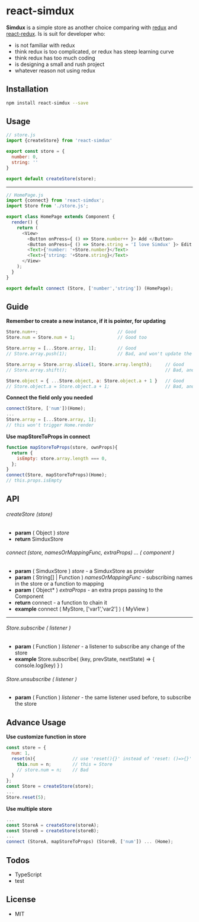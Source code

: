 # react-simdux

**Simdux** is a simple store as another choice comparing with [redux](https://github.com/reactjs/redux) and [react-redux](https://github.com/reactjs/react-redux). 
Is is suit for developer who:
  - is not familiar with redux
  - think redux is too complicated, or redux has steep learning curve 
  - think redux has too much coding
  - is designing a small and rush project
  - whatever reason not using redux

Installation
----
```sh
npm install react-simdux --save
```

Usage
----
```javascript
// store.js
import {createStore} from 'react-simdux'

export const store = {
  number: 0,
  string: ''
}

export default createStore(store);
```
---
```javascript
// HomePage.js
import {connect} from 'react-simdux';
import Store from './store.js';

export class HomePage extends Component {
  render() {
    return (
      <View>
        <Button onPress={ () => Store.number++ }> Add </Button>
        <Button onPress={ () => Store.string = 'I love Simdux' }> Edit </Button>
        <Text>{'number: '+Store.number}</Text>
        <Text>{'string: '+Store.string}</Text>
      </View>
    );
  }
}

export default connect (Store, ['number','string']) (HomePage);
```


Guide
----

**Remember to create a new instance, if it is pointer, for updating**
```javascript
Store.num++;                              // Good
Store.num = Store.num + 1;                // Good too

Store.array = [...Store.array, 1];        // Good
// Store.array.push(1);                   // Bad, and won't update the view

Store.array = Store.array.slice(1, Store.array.length);     // Good
// Store.array.shift();                                     // Bad, and won't update the view

Store.object = { ...Store.object, a: Store.object.a + 1 }   // Good
// Store.object.a = Store.object.a + 1;                     // Bad, and won't update the view		
```

**Connect the field only you needed**
```javascript
connect(Store, ['num'])(Home);
...
Store.array = [...Store.array, 1];
// this won't trigger Home.render
```

**Use mapStoreToProps in connect**
```javascript
function mapStoreToProps(store, ownProps){
  return {
    isEmpty: store.array.length === 0,
  };
}
connect(Store, mapStoreToProps)(Home);
// this.props.isEmpty
```

API
----

###### createStore (store)
- **param** ( Object ) *store*
- **return** SimduxStore

###### connect (store, namesOrMappingFunc, extraProps) ... ( component )
- **param** ( SimduxStore ) *store* - a SimduxStore as provider
- **param** ( String[] | Function ) *namesOrMappingFunc* - subscribing names in the store or a function to mapping
- **param** ( Object* ) *extraProps* - an extra props passing to the Component
- **return** connect - a function to chain it
- **example** connect ( MyStore, ['var1','var2'] ) ( MyView )

---
###### Store.subscribe ( listener )
- **param** ( Function ) *listener* - a listener to subscribe any change of the store
- **example** Store.subscribe( (key, prevState, nextState) => { console.log(key) } )

###### Store.unsubscribe ( listener )
- **param** ( Function ) *listener* - the same listener used before, to subscribe the store

Advance Usage
----

**Use customize function in store**
```javascript
const store = {
  num: 1, 
  reset(n){              // use 'reset(){}' instead of 'reset: ()=>{}'
    this.num = n;        // this = Store
    // store.num = n;    // Bad
  }
};
const Store = createStore(store);
...
Store.reset(5);
```

**Use multiple store**
```javascript
...
const StoreA = createStore(storeA);
const StoreB = createStore(storeB);
...
connect (StoreA, mapStoreToProps) (StoreB, ['num']) ... (Home);
```

Todos
----
 - TypeScript
 - test

License
----

- MIT